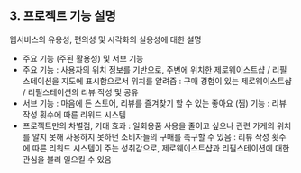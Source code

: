 ## 3. 프로젝트 기능 설명

웹서비스의 유용성, 편의성 및 시각화의 실용성에 대한 설명
  - 주요 기능 (주된 활용성) 및 서브 기능
  - 주요 기능
    : 사용자의 위치 정보를 기반으로, 주변에 위치한 제로웨이스트샵 / 리필스테이션을 지도에 표시함으로서 위치를 알려줌
    : 구매 경험이 있는 제로웨이스트샵 / 리필스테이션의 리뷰 작성 및 공유
  - 서브 기능
    : 마음에 든 스토어, 리뷰를 즐겨찾기 할 수 있는 좋아요 (찜) 기능
    : 리뷰 작성 횟수에 따른 리워드 시스템
  - 프로젝트만의 차별점, 기대 효과
    : 일회용품 사용을 줄이고 싶으나 관련 가게의 위치를 알지 못해 사용하지 못하던 소비자들의 구매를 촉구할 수 있음
    : 리뷰 작성 횟수에 따른 리워드 시스템이 주는 성취감으로, 제로웨이스트샵과 리필스테이션에 대한 관심을 불러 일으킬 수 있음
